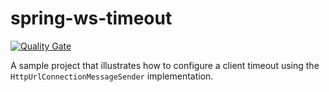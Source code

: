 # spring-ws-timeout

[![Quality Gate](https://sonarqube.com/api/badges/gate?key=com.codenotfound:spring-ws-timeout)](https://sonarqube.com/dashboard/index/com.codenotfound:spring-ws-timeout)

A sample project that illustrates how to configure a client timeout using the `HttpUrlConnectionMessageSender` implementation.
